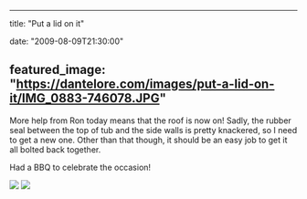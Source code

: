 
---
title: "Put a lid on it"

date: "2009-08-09T21:30:00"

featured_image: "https://dantelore.com/images/put-a-lid-on-it/IMG_0883-746078.JPG"
---


More help from Ron today means that the roof is now on!  Sadly, the rubber seal between the top of tub and the side walls is pretty knackered, so I need to get a new one.  Other than that though, it should be an easy job to get it all bolted back together.

Had a BBQ to celebrate the occasion!

<a href="http://danandtheduke.co.uk/uploaded_images/IMG_0883-746085.JPG"><img src="https://dantelore.com/images/put-a-lid-on-it/IMG_0883-746078.JPG"/></a>
<a href="http://danandtheduke.co.uk/uploaded_images/IMG_0881-746053.JPG"><img src="https://dantelore.com/images/put-a-lid-on-it/IMG_0881-746018.JPG"/></a>